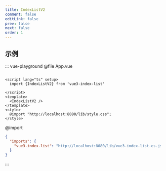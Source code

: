 ```yaml
---
title: IndexListV2
comment: false
editLink: false
prev: false
next: false
order: 1
---
```


## 示例

::: vue-playground
@file App.vue

```vue

<script lang="ts" setup>
  import {IndexListV2} from 'vue3-index-list'

</script>
<template>
  <IndexListV2 />
</template>
<style>
  @import "http://localhost:8080/lib/style.css";
</style>
```
@import

```json
{
  "imports": {
    "vue3-index-list": "http://localhost:8080/lib/vue3-index-list.es.js"
  }
}
```
:::
